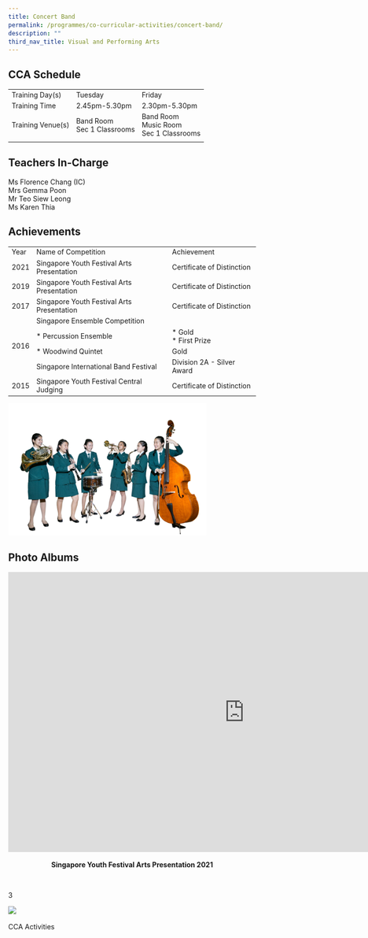 ```yaml
---
title: Concert Band
permalink: /programmes/co-curricular-activities/concert-band/
description: ""
third_nav_title: Visual and Performing Arts
---
```

CCA Schedule
------------

| | | |
| --- | --- | --- |
| Training Day(s) | Tuesday | Friday |
| Training Time | 2.45pm-5.30pm | 2.30pm-5.30pm |
| Training Venue(s) | Band Room <br> Sec 1 Classrooms | Band Room <br> Music Room  <br> Sec 1 Classrooms |   
| | | |

Teachers In-Charge
------------------

Ms Florence Chang (IC)
<br>
Mrs Gemma Poon
<br>
Mr Teo Siew Leong
<br>
Ms Karen Thia 

Achievements
------------

<table>
	<tr>
		<td> Year </td>
		<td> Name of Competition </td>
		<td> Achievement </td>
	</tr>
	<tr>
		<td> 2021 </td>
		<td> Singapore Youth Festival Arts Presentation </td>
		<td> Certificate of Distinction </td>
	</tr>
	<tr>
		<td> 2019 </td>
		<td> Singapore Youth Festival Arts Presentation </td>
		<td> Certificate of Distinction </td>
	</tr>
	<tr>
		<td> 2017 </td>
		<td> Singapore Youth Festival Arts Presentation </td>
		<td> Certificate of Distinction </td>
	</tr>
	<tr>
		<td rowspan="4"> 2016 </td> 
		<td> Singapore Ensemble Competition </td>
		<td> </td>
	</tr>
	<tr>
		<td> *   Percussion Ensemble </td>
		<td>		*   Gold <br> *   First Prize </td>
	</tr>
	<tr>
		<td> *   Woodwind Quintet </td>
		<td> Gold </td>
	</tr>
	<tr>
		<td> Singapore International Band Festival </td>
		<td> Division 2A - Silver Award </td>
	</tr>
	<tr>
		<td> 2015 </td>
		<td> Singapore Youth Festival Central Judging </td>
		<td> Certificate of Distinction </td>
	</tr>
</table>

<img style="width:80%" src="/images/Symphonic%20Band2-iloveimg-converted.jpg"/>

Photo Albums
------------

<iframe src="https://docs.google.com/presentation/d/e/2PACX-1vRWqlYKK7JmS_3AF5NwGh45b0vCOINEAx5lyWpxLBI-xEs2PJtjEQbdGBPt-yHXErKiX8hGRbB0GCIk/embed?start=false&loop=false&delayms=3000" frameborder="0" width="960" height="569" allowfullscreen="true"></iframe>

<p align="center"><b>Singapore Youth Festival Arts Presentation 2021</b></p>

 

3

![](https://stmargaretssec.moe.edu.sg/qql/slot/catalog/pc31/.tn.68232cc43_30761.bmp.jpg)

CCA Activities